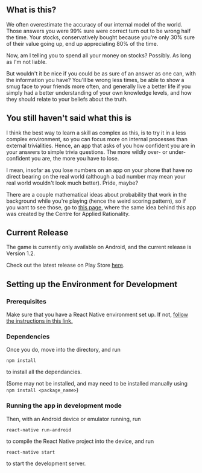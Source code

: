 ## What is this?

We often overestimate the accuracy of our internal model of the world.  Those answers you were 99% sure were correct turn out to be wrong half the time.  Your stocks, conservatively bought because you're only 30% sure of their value going up, end up appreciating 80% of the time.

Now, am I telling you to spend all your money on stocks?  Possibly.  As long as I'm not liable.

But wouldn't it be nice if you could be as sure of an answer as one can, with the information you have?  You'll be wrong less times, be able to show a smug face to your friends more often, and generally live a better life if you simply had a better understanding of your own knowledge levels, and how they should relate to your beliefs about the truth.

## You still haven't said what this is

I think the best way to learn a skill as complex as this, is to try it in a less complex environment, so you can focus more on internal processes than external trivialities.  Hence, an app that asks of you how confident you are in your answers to simple trivia questions.  The more wildly over- or under-confident you are, the more you have to lose.

I mean, insofar as you lose numbers on an app on your phone that have no direct bearing on the real world (although a bad number may mean your real world wouldn't look much better).  Pride, maybe?  

There are a couple mathematical ideas about probability that work in the background while you're playing (hence the weird scoring pattern), so if you want to see those, go to [this page](https://acritch.com/credence-game/), where the same idea behind this app was created by the Centre for Applied Rationality.

## Current Release

The game is currently only available on Android, and the current release is Version 1.2.

Check out the latest release on Play Store [here](https://play.google.com/store/apps/details?id=com.the_calibration_game&hl=en_US&gl=US).

## Setting up the Environment for Development

### Prerequisites
Make sure that you have a React Native environment set up.  If not, [follow the instructions in this link.](https://reactnative.dev/docs/environment-setup)

### Dependencies

Once you do, move into the directory, and run

`npm install`

to install all the dependancies. 

(Some may not be installed, and may need to be installed manually using `npm install <package_name>`)

### Running the app in development mode

Then, with an Android device or emulator running, run 

`react-native run-android`

to compile the React Native project into the device, and run

`react-native start`

to start the development server.
